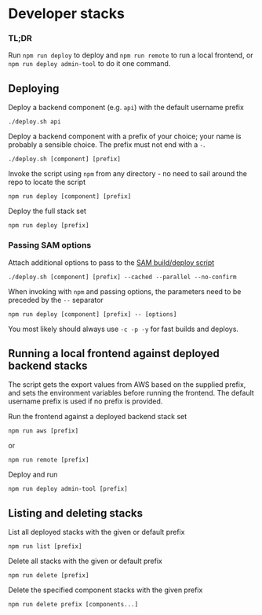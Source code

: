# Developer stacks

### TL;DR

Run `npm run deploy` to deploy and `npm run remote` to run a local frontend, or `npm run deploy admin-tool` to do it
one command.

## Deploying

Deploy a backend component (e.g. `api`) with the default username prefix

```shell
./deploy.sh api
```

Deploy a backend component with a prefix of your choice; your name is probably a sensible choice. The prefix must not
end with a `-`.

```shell
./deploy.sh [component] [prefix]
```

Invoke the script using `npm` from any directory - no need to sail around the repo to locate the script

```shell
npm run deploy [component] [prefix]
```

Deploy the full stack set

```shell
npm run deploy [prefix]
```

### Passing SAM options

Attach additional options to pass to the [SAM build/deploy script](../deploy-sam-stack.sh)

```shell
./deploy.sh [component] [prefix] --cached --parallel --no-confirm
```

When invoking with `npm` and passing options, the parameters need to be preceded by the `--` separator

```shell
npm run deploy [component] [prefix] -- [options]
```

You most likely should always use `-c -p -y` for fast builds and deploys.

## Running a local frontend against deployed backend stacks

The script gets the export values from AWS based on the supplied prefix, and sets the environment variables before
running the frontend. The default username prefix is used if no prefix is provided.

Run the frontend against a deployed backend stack set

```shell
npm run aws [prefix]
```

or

```shell
npm run remote [prefix]
```

Deploy and run

```shell
npm run deploy admin-tool [prefix]
```

## Listing and deleting stacks

List all deployed stacks with the given or default prefix

```shell
npm run list [prefix]
```

Delete all stacks with the given or default prefix

```shell
npm run delete [prefix]
```

Delete the specified component stacks with the given prefix

```shell
npm run delete prefix [components...]
```
